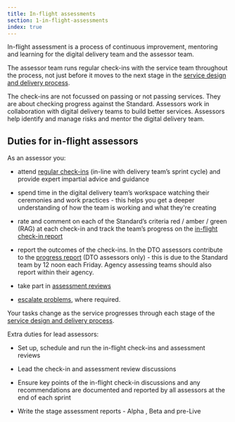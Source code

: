 ```yaml
---
title: In-flight assessments
section: 1-in-flight-assessments
index: true
---
```


In-flight assessment is a process of continuous improvement, mentoring and learning for the digital delivery team and the assessor team.

The assessor team runs regular check-ins with the service team throughout the process, not just before it moves to the next stage in the [service design and delivery process](https://www.dto.gov.au/standard/service-design-and-delivery-process/). 

The check-ins are not focussed on passing or not passing services. They are about checking progress against the Standard. Assessors work in collaboration with digital delivery teams to build better services. Assessors help identify and manage risks and mentor the digital delivery team.

## Duties for in-flight assessors

As an assessor you:

*	attend [regular check-ins](#checkins) (in-line with delivery team’s sprint cycle) and provide expert impartial advice and guidance 
  
*	spend time in the digital delivery team’s workspace watching their ceremonies and work practices - this helps you get a deeper understanding of how the team is working and what they're creating 
  
*	rate and comment on each of the Standard’s criteria red / amber / green (RAG) at each check-in and track the team’s progress on the [in-flight check-in report](#tools)
   
*	report the outcomes of the check-ins. In the DTO assessors contribute to the [progress report](#progressreport) (DTO assessors only) - this is due to the Standard team by 12 noon each Friday. Agency assessing teams should also report within their agency.
 
*	take part in [assessment reviews](#assessmentreviews)

*	[escalate problems](#escalate), where required.

Your tasks change as the service progresses through each stage of the [service design and delivery process](https://www.dto.gov.au/standard/service-design-and-delivery-process/).

Extra duties for lead assessors:

*	Set up, schedule and run the in-flight check-ins and assessment reviews

*	Lead the check-in and assessment review discussions

*	Ensure key points of the in-flight check-in discussions and any recommendations are documented and reported by all assessors at the end of each sprint

*	Write the stage assessment reports - Alpha , Beta and pre-Live
